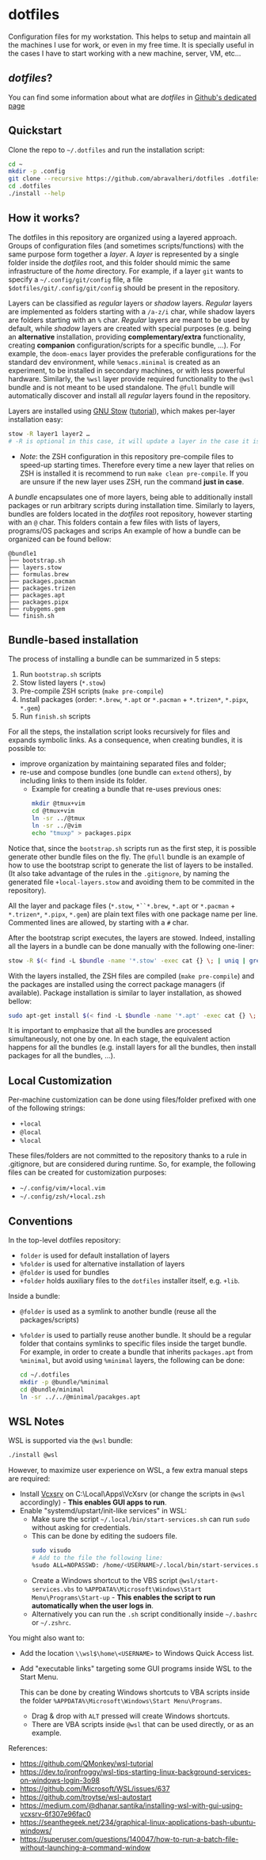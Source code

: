 # dotfiles
Configuration files for my workstation.
This helps to setup and maintain all the machines I use for work, or even in my
free time.
It is specially useful in the cases I have to start working with a new machine,
server, VM, etc…

## *dotfiles*?
You can find some information about what are *dotfiles* in
[Github's dedicated page](https://dotfiles.github.io/)


## Quickstart

Clone the repo to `~/.dotfiles` and run the installation script:

```bash
cd ~
mkdir -p .config
git clone --recursive https://github.com/abravalheri/dotfiles .dotfiles
cd .dotfiles
./install --help
```

## How it works?
The dotfiles in this repository are organized using a layered approach.
Groups of configuration files (and sometimes scripts/functions) with the same
purpose form together a *layer*.
A *layer* is represented by a single folder inside the *dotfiles* root, and
this folder should mimic the same infrastructure of the *home* directory.
For example, if a layer `git` wants to specify a `~/.config/git/config` file,
a file `$dotfiles/git/.config/git/config` should be present in the
repository.

Layers can be classified as *regular* layers or *shadow* layers.
*Regular* layers are implemented as folders starting with a `/a-z/i` char, while
shadow layers are folders starting with an `%` char.  *Regular* layers are meant
to be used by default, while *shadow* layers are created with special purposes
(e.g. being an **alternative** installation, providing **complementary/extra**
functionality, creating **companion** configuration/scripts for a specific
bundle, …).
For example, the `doom-emacs` layer provides the preferable configurations for
the standard dev environment, while `%emacs.minimal` is created as an
experiment, to be installed in secondary machines, or with less powerful
hardware.
Similarly, the `%wsl` layer provide required functionality to the `@wsl` bundle
and is not meant to be used standalone.
The `@full` bundle will automatically discover and install all *regular*
layers found in the repository.

Layers are installed using [GNU Stow](https://www.gnu.org/software/stow/)
([tutorial](https://alexpearce.me/2016/02/managing-dotfiles-with-stow/)),
which makes per-layer installation easy:

``` bash
stow -R layer1 layer2 …
# -R is optional in this case, it will update a layer in the case it is already installed
```

- *Note*: the ZSH configuration in this repository pre-compile files to speed-up
  starting times. Therefore every time a new layer that relies on ZSH is
  installed it is recommend to run `make clean pre-compile`.
  If you are unsure if the new layer uses ZSH, run the command **just in
  case**.

A *bundle* encapsulates one of more layers, being able to additionally install
packages or run arbitrary scripts during installation time.
Similarly to layers, bundles are folders located in the *dotfiles* root
repository, however starting with an `@` char.
This folders contain a few files with lists of layers, programs/OS packages and
scrips
An example of how a bundle can be organized can be found bellow:

```
@bundle1
├── bootstrap.sh
├── layers.stow
├── formulas.brew
├── packages.pacman
├── packages.trizen
├── packages.apt
├── packages.pipx
├── rubygems.gem
└── finish.sh
```

## Bundle-based installation
The process of installing a bundle can be summarized in 5 steps:

1. Run `bootstrap.sh` scripts
2. Stow listed layers (`*.stow`)
3. Pre-compile ZSH scripts (`make pre-compile`)
4. Install packages (order: `*.brew`, `*.apt` or `*.pacman` + `*.trizen*`, `*.pipx`, `*.gem`)
5. Run `finish.sh` scripts

For all the steps, the installation script looks recursively for files and
expands symbolic links.
As a consequence, when creating bundles, it is possible to:
- improve organization by maintaining separated files and folder;
- re-use and compose bundles (one bundle can `extend` others),
  by including links to them inside its folder.
  * Example for creating a bundle that re-uses previous ones:
    ```bash
    mkdir @tmux+vim
    cd @tmux+vim
    ln -sr ../@tmux
    ln -sr ../@vim
    echo "tmuxp" > packages.pipx
    ```
Notice that, since the `bootstrap.sh` scripts run as the first step,
it is possible generate other bundle files on the fly.
The `@full` bundle is an example of how to use the bootstrap script to
generate the list of layers to be installed.
(It also take advantage of the rules in the `.gitignore`, by naming the
generated file `+local-layers.stow` and avoiding them to be commited in the
repository).

All the layer and package files (`*.stow`, `*``*.brew`, `*.apt` or `*.pacman` +
`*.trizen*`, `*.pipx`, `*.gem`) are plain text files with one package name per
line. Commented lines are allowed, by starting with a `#` char.

After the bootstrap script executes, the layers are stowed.
Indeed, installing all the layers in a bundle can be done manually with
the following one-liner:

```bash
stow -R $(< find -L $bundle -name '*.stow' -exec cat {} \; | uniq | grep -v '#')
```

With the layers installed, the ZSH files are compiled (`make pre-compile`)
and the packages are installed using the correct package managers (if
available).
Package installation is similar to layer installation, as showed bellow:

```bash
sudo apt-get install $(< find -L $bundle -name '*.apt' -exec cat {} \; | uniq | grep -v '#')
```

It is important to emphasize that all the bundles are processed simultaneously,
not one by one.
In each stage, the equivalent action happens for all the bundles (e.g. install
layers for all the bundles, then install packages for all the bundles, …).

## Local Customization

Per-machine customization can be done using files/folder prefixed with one of
the following strings:

- `+local`
- `@local`
- `%local`

These files/folders are not committed to the repository thanks to a rule in
.gitignore, but are considered during runtime.
So, for example, the following files can be created for customization purposes:

- `~/.config/vim/+local.vim`
- `~/.config/zsh/+local.zsh`

## Conventions

In the top-level dotfiles repository:
- `folder`  is used for default installation of layers
- `%folder` is used for alternative installation of layers
- `@folder` is used for bundles
- `+folder` holds auxiliary files to the `dotfiles` installer itself, e.g.
  `+lib`.

Inside a bundle:
- `@folder` is used as a symlink to another bundle (reuse all the packages/scripts)
- `%folder` is used to partially reuse another bundle.
  It should be a regular folder that contains symlinks to specific files inside
  the target bundle.
  For example, in order to create a bundle that inherits `packages.apt`
  from `%minimal`, but avoid using `%minimal` layers, the following can be
  done:

  ```bash
  cd ~/.dotfiles
  mkdir -p @bundle/%minimal
  cd @bundle/minimal
  ln -sr ../../@minimal/pacakges.apt
  ```

## WSL Notes

WSL is supported via the `@wsl` bundle:

```bash
./install @wsl
```

However, to maximize user experience on WSL, a few extra manual steps are
required:

- Install [Vcxsrv](https://sourceforge.net/projects/vcxsrv/)
  on C:\Local\Apps\VcXsrv (or change the scripts in `@wsl` accordingly) -
  **This enables GUI apps to run**.
- Enable "systemd/upstart/init-like services" in WSL:
  - Make sure the script `~/.local/bin/start-services.sh`
    can run `sudo` without asking for credentials.
  - This can be done by editing the sudoers file.
    ```bash
    sudo visudo
    # Add to the file the following line:
    %sudo ALL=NOPASSWD: /home/<USERNAME>/.local/bin/start-services.sh
    ```
  - Create a Windows shortcut to the VBS script `@wsl/start-services.vbs` to 
    `%APPDATA%\Microsoft\Windows\Start Menu\Programs\Start-up` -
    **This enables the script to run automatically when the user logs in**.
  - Alternatively you can run the `.sh` script conditionally
    inside `~/.bashrc` or `~/.zshrc`.

You might also want to:
- Add the location ``\\wsl$\home\<USERNAME>`` to Windows Quick Access list.
- Add "executable links" targeting some GUI programs inside WSL to the Start Menu.

  This can be done by creating Windows shortcuts to VBA scripts inside the
  folder `%APPDATA%\Microsoft\Windows\Start Menu\Programs`.

  - Drag & drop with `ALT` pressed will create Windows shortcuts.
  - There are VBA scripts inside `@wsl` that can be used directly, or as an example.

References:
- https://github.com/QMonkey/wsl-tutorial
- https://dev.to/ironfroggy/wsl-tips-starting-linux-background-services-on-windows-login-3o98
- https://github.com/Microsoft/WSL/issues/637
- https://github.com/troytse/wsl-autostart
- https://medium.com/@dhanar.santika/installing-wsl-with-gui-using-vcxsrv-6f307e96fac0
- https://seanthegeek.net/234/graphical-linux-applications-bash-ubuntu-windows/
- https://superuser.com/questions/140047/how-to-run-a-batch-file-without-launching-a-command-window
